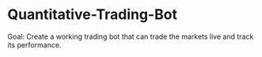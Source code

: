 # Quantitative-Trading-Bot

Goal: Create a working trading bot that can trade the markets live and track its performance.